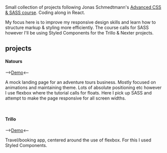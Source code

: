 Small collection of projects following Jonas Schmedtmann's [Advanced CSS & SASS course](https://www.udemy.com/course/advanced-css-and-sass/). Coding along in React.

My focus here is to improve my responsive design skills and learn how to structure markup & styling more efficiently. The course calls for SASS however I'll be using Styled Components for the Trillo & Nexter projects.

## projects

#### Natours

-->[Demo](https://stoic-morse-58a662.netlify.app/)<--

A mock landing page for an adventure tours business. Mostly focused on animations and maintaining theme. Lots of absolute positioning etc however I use flexbox where the tutorial calls for floats. Here I pick up SASS and attempt to make the page responsive for all screen widths.

<br>

#### Trillo

-->[Demo](https://elated-yonath-53b36a.netlify.app/)<--

Travel/booking app, centered around the use of flexbox. For this I used Styled Components.
